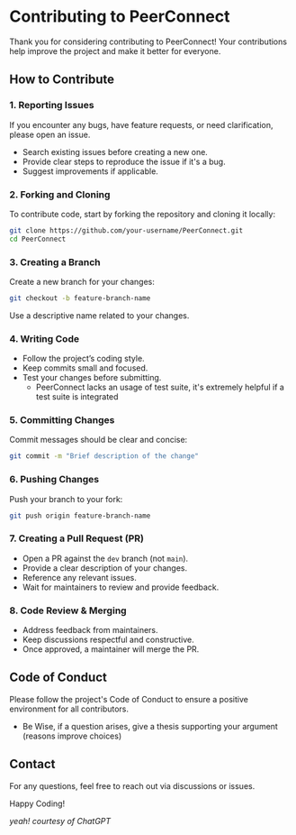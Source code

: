# Contributing to PeerConnect

Thank you for considering contributing to PeerConnect! Your contributions help improve the project and make it better for everyone.

## How to Contribute

### 1. Reporting Issues
If you encounter any bugs, have feature requests, or need clarification, please open an issue.
- Search existing issues before creating a new one.
- Provide clear steps to reproduce the issue if it's a bug.
- Suggest improvements if applicable.

### 2. Forking and Cloning
To contribute code, start by forking the repository and cloning it locally:
```sh
git clone https://github.com/your-username/PeerConnect.git
cd PeerConnect
```

### 3. Creating a Branch
Create a new branch for your changes:
```sh
git checkout -b feature-branch-name
```
Use a descriptive name related to your changes.

### 4. Writing Code
- Follow the project’s coding style.
- Keep commits small and focused.
- Test your changes before submitting.
  - PeerConnect lacks an usage of test suite, it's extremely helpful if a test suite is integrated
 
### 5. Committing Changes
Commit messages should be clear and concise:
```sh
git commit -m "Brief description of the change"
```

### 6. Pushing Changes
Push your branch to your fork:
```sh
git push origin feature-branch-name
```

### 7. Creating a Pull Request (PR)
- Open a PR against the `dev` branch (not `main`).
- Provide a clear description of your changes.
- Reference any relevant issues.
- Wait for maintainers to review and provide feedback.

### 8. Code Review & Merging
- Address feedback from maintainers.
- Keep discussions respectful and constructive.
- Once approved, a maintainer will merge the PR.

## Code of Conduct
Please follow the project's Code of Conduct to ensure a positive environment for all contributors.
- Be Wise, if a question arises, give a thesis supporting your argument (reasons improve choices)

## Contact
For any questions, feel free to reach out via discussions or issues.

Happy Coding!

*yeah! courtesy of ChatGPT*
